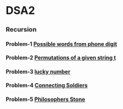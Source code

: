 # DSA2
### Recursion
#### Problem-1 [Possible words from phone digit](https://practice.geeksforgeeks.org/problems/possible-words-from-phone-digits-1587115620/1)
#### Problem-2 [Permutations of a given string t](https://practice.geeksforgeeks.org/problems/permutations-of-a-given-string2041/1/?page=1&category[]=Recursion&sortBy=submissions)
#### Problem-3 [lucky number ](https://practice.geeksforgeeks.org/problems/lucky-numbers2911/1/?page=1&category[]=Recursion&sortBy=submissions)
#### Problem-4 [Connecting Soldiers](https://www.codechef.com/problems/NOKIA)
#### Problem-5 [Philosophers Stone](https://www.codechef.com/problems/ALORA1)



